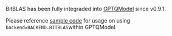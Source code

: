 BitBLAS has been fully integraded into [GPTQModel](https://github.com/ModelCloud/GPTQModel) since v0.9.1. 

Please reference [sample code](https://github.com/ModelCloud/GPTQModel/blob/main/examples/inference/run_with_different_backends.py) for usage on using `backend=BACKEND.BITBLAS`within GPTQModel. 